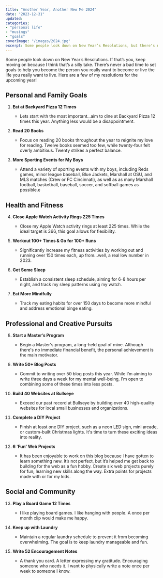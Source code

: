 ```yaml
---
title: "Another Year, Another New Me 2024"
date: "2023-12-31"
updated: 
categories: 
- "personal life"
- "musings"
- "goals"
coverImage: "/images/2024.jpg"
excerpt: Some people look down on New Year’s Resolutions, but there's never a bad time to set goals to help you become the person you really want to become
---
```


Some people look down on New Year’s Resolutions. If that’s you, keep moving on because I think that’s a silly take. There’s never a bad time to set goals to help you become the person you really want to become or live the life you really want to live. Here are a few of my resolutions for the upcoming year! 

## Personal and Family Goals

1. **Eat at Backyard Pizza 12 Times**
   - Lets start with the most important…aim to dine at Backyard Pizza 12 times this year. Anything less would be a disappointment.

2. **Read 20 Books**
   - Focus on reading 20 books throughout the year to reignite my love for reading. Twelve books seemed too few, while twenty-four felt overly ambitious. Twenty strikes a perfect balance.

3. **More Sporting Events for My Boys**
   - Attend a variety of sporting events with my boys, including Reds games, minor league baseball, Blue Jackets, Marshall at OSU, and MLS matches (Crew or FC Cincinnati), as well as as many Marshall football, basketball, baseball, soccer, and softball games as possible.e
## Health and Fitness

4. **Close Apple Watch Activity Rings 225 Times**
   - Close my Apple Watch activity rings at least 225 times. While the ideal target is 366, this goal allows for flexibility.

5. **Workout 100+ Times & Go for 100+ Runs**
   - Significantly increase my fitness activities by working out and running over 150 times each, up from…well, a real low number in 2023.

6. **Get Some Sleep**
   - Establish a consistent sleep schedule, aiming for 6-8 hours per night, and track my sleep patterns using my watch.

7. **Eat More Mindfully**
   - Track my eating habits for over 150 days to become more mindful and address emotional binge eating.

## Professional and Creative Pursuits

8. **Start a Master’s Program**
   - Begin a Master's program, a long-held goal of mine. Although there's no immediate financial benefit, the personal achievement is the main motivator.

9. **Write 50+ Blog Posts**
   - Commit to writing over 50 blog posts this year. While I’m aiming to write three days a week for my mental well-being, I'm open to combining some of these times into less posts. 

10. **Build 40 Websites at Bullseye**
    - Exceed our past record at Bullseye by building over 40 high-quality websites for local small businesses and organizations.

11. **Complete a DIY Project**
    - Finish at least one DIY project, such as a neon LED sign, mini arcade, or custom-built Christmas lights. It's time to turn these exciting ideas into reality.

12. **6 'Fun' Web Projects**
    - It has been enjoyable to work on this blog because I have gotten to learn something new. It’s not perfect, but it’s helped me get back to building for the web as a fun hobby. Create six web projects purely for fun, learning new skills along the way. Extra points for projects made with or for my kids.

## Social and Community

13. **Play a Board Game 12 Times**
    - I like playing board games. I like hanging with people. A once per month clip would make me happy. 

14. **Keep up with Laundry**
    - Maintain a regular laundry schedule to prevent it from becoming overwhelming. The goal is to keep laundry manageable and fun.

15. **Write 52 Encouragement Notes**
    - A thank you card. A letter expressing my gratitude. Encouraging someone who needs it. I want to physically write a note once per week to someone I know. 